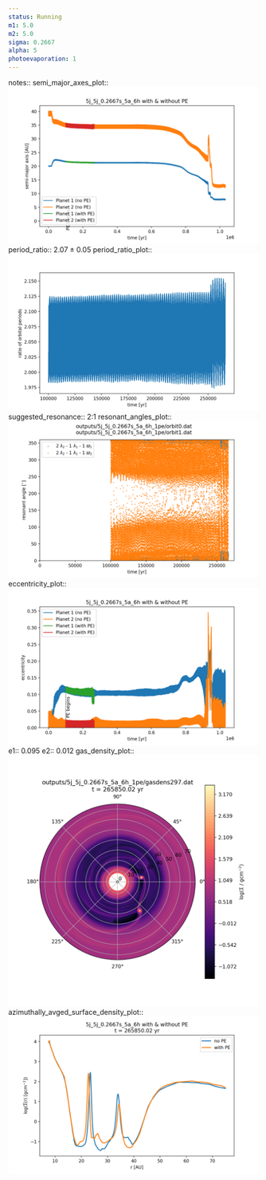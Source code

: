 ```yaml
---
status: Running
m1: 5.0
m2: 5.0
sigma: 0.2667
alpha: 5
photoevaporation: 1
---
```


notes::
semi_major_axes_plot:: ![semi_major_axes_5j_5j_0.2667s_5a_6h_1pe.png](plots/semi_major_axes/semi_major_axes_5j_5j_0.2667s_5a_6h_1pe.png)
period_ratio:: 2.07 ± 0.05
period_ratio_plot:: ![period_ratio_5j_5j_0.2667s_5a_6h_1pe.png](plots/period_ratio/period_ratio_5j_5j_0.2667s_5a_6h_1pe.png)
suggested_resonance:: 2:1
resonant_angles_plot:: ![resonant_angles_5j_5j_0.2667s_5a_6h_1pe.png](plots/resonant_angles/resonant_angles_5j_5j_0.2667s_5a_6h_1pe.png)
eccentricity_plot:: ![eccentricity_5j_5j_0.2667s_5a_6h_1pe.png](plots/eccentricity/eccentricity_5j_5j_0.2667s_5a_6h_1pe.png)
e1:: 0.095
e2:: 0.012
gas_density_plot:: ![gas_density_5j_5j_0.2667s_5a_6h_1pe.png](plots/gas_density/gas_density_5j_5j_0.2667s_5a_6h_1pe.png)
azimuthally_avged_surface_density_plot:: ![azimuthally_avged_surface_density_5j_5j_0.2667s_5a_6h_1pe.png](plots/azimuthally_avged_surface_density/azimuthally_avged_surface_density_5j_5j_0.2667s_5a_6h_1pe.png)

